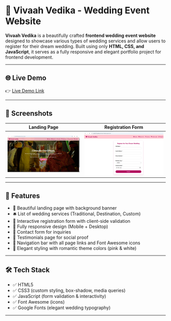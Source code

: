 # 💖 Vivaah Vedika - Wedding Event Website

**Vivaah Vedika** is a beautifully crafted **frontend wedding event website** designed to showcase various types of wedding services and allow users to register for their dream wedding. Built using only **HTML, CSS, and JavaScript**, it serves as a fully responsive and elegant portfolio project for frontend development.

---

## 🌐 Live Demo

👉 [Live Demo Link]( https://santhi1701.github.io/Vivaah-Vedika/)


---

## 📸 Screenshots

| Landing Page | Registration Form |
|--------------|-------------------|
| ![Landing](home.png) | ![Register](register.png) |

---

## 📁 Features

- 🌸 Beautiful landing page with background banner
- 🛎️ List of wedding services (Traditional, Destination, Custom)
- 📝 Interactive registration form with client-side validation
- 📱 Fully responsive design (Mobile + Desktop)
- 💌 Contact form for inquiries
- 💬 Testimonials page for social proof
- 🔗 Navigation bar with all page links and Font Awesome icons
- 🎨 Elegant styling with romantic theme colors (pink & white)

---

## 🛠️ Tech Stack

- ✅ HTML5
- ✅ CSS3 (custom styling, box-shadow, media queries)
- ✅ JavaScript (form validation & interactivity)
- ✅ Font Awesome (icons)
- ✅ Google Fonts (elegant wedding typography)

---



